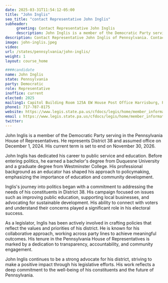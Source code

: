 ```yaml
---
date: 2025-03-31T11:54:12-05:00
title: "John Inglis"
seo_title: "contact Representative John Inglis"
subheader:
     greeting: Contact Representative John Inglis
     description: John Inglis is a member of the Democratic Party serving in the Pennsylvania House of Representatives. He represents District 38 and assumed office on December 1, 2024. His current term is set to end on November 30, 2026.
description: Contact Representative John Inglis of Pennsylvania. Contact information for John Inglis includes email address, phone number, and mailing address.
image: john-inglis.jpeg
video:
url: /states/pennsylvania/john-inglis/
weight: 1
layout: course_home

####candidate
name: John Inglis
state: Pennsylvania
party: Democratic
role: Representative
inoffice: current
elected: 2025
mailing1: Capitol Building Room 125A EW House Post Office Harrisburg, PA 17120 
phone1: 717-787-8175
website: https://www.legis.state.pa.us/cfdocs/legis/home/member_information/House_bio.cfm?id=2024/
email : https://www.legis.state.pa.us/cfdocs/legis/home/member_information/House_bio.cfm?id=2024/
twitter: 
---
```

John Inglis is a member of the Democratic Party serving in the Pennsylvania House of Representatives. He represents District 38 and assumed office on December 1, 2024. His current term is set to end on November 30, 2026.

John Inglis has dedicated his career to public service and education. Before entering politics, he earned a bachelor's degree from Duquesne University and a graduate degree from Westminster College. His professional background as an educator has shaped his approach to policymaking, emphasizing the importance of education and community development.

Inglis's journey into politics began with a commitment to addressing the needs of his constituents in District 38. His campaign focused on issues such as improving public education, supporting local businesses, and advocating for sustainable development. His ability to connect with voters and understand their concerns played a significant role in his electoral success.

As a legislator, Inglis has been actively involved in crafting policies that reflect the values and priorities of his district. He is known for his collaborative approach, working across party lines to achieve meaningful outcomes. His tenure in the Pennsylvania House of Representatives is marked by a dedication to transparency, accountability, and community engagement.

John Inglis continues to be a strong advocate for his district, striving to make a positive impact through his legislative efforts. His work reflects a deep commitment to the well-being of his constituents and the future of Pennsylvania.
